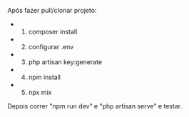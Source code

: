 Após fazer pull/clonar projeto:
- 1. composer install
- 2. configurar .env
- 3. php artisan key:generate
- 4. npm install
- 5. npx mix

Depois correr "npm run dev" e "php artisan serve" e testar.